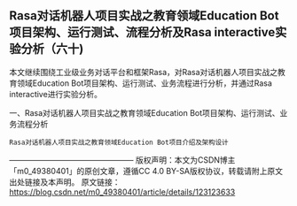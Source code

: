 ## Rasa对话机器人项目实战之教育领域Education Bot项目架构、运行测试、流程分析及Rasa interactive实验分析（六十)

本文继续围绕工业级业务对话平台和框架Rasa，对Rasa对话机器人项目实战之教育领域Education Bot项目架构、运行测试、业务流程进行分析，并通过Rasa interactive进行实验分析。

一、Rasa对话机器人项目实战之教育领域Education Bot项目架构、运行测试、业务流程分析

    Rasa对话机器人项目实战之教育领域Education Bot项目介绍及架构设计


————————————————
版权声明：本文为CSDN博主「m0_49380401」的原创文章，遵循CC 4.0 BY-SA版权协议，转载请附上原文出处链接及本声明。
原文链接：https://blog.csdn.net/m0_49380401/article/details/123123633
